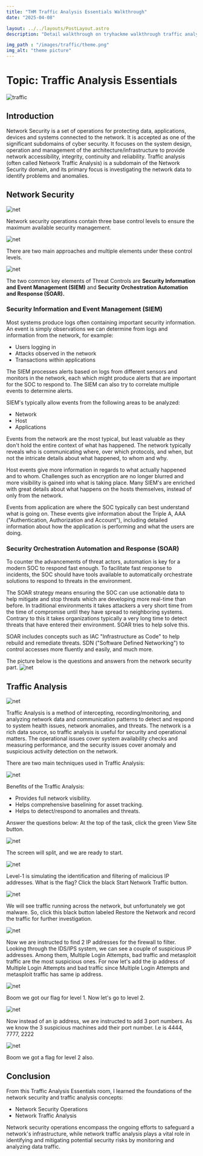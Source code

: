 ```yaml
---
title: "THM Traffic Analysis Essentials Walkthrough"
date: "2025-04-08"

layout: ../../layouts/PostLayout.astro
description: "Detail walkthrough on tryhackme walkthrough traffic analysis essentials."

img_path : "/images/traffic/theme.png"
img_alt: "theme picture"
---
```


# Topic: Traffic Analysis Essentials

![traffic](/images/traffic/traffic.png)

## Introduction
Network Security is a set of operations for protecting data, applications, devices and systems connected to the network. It is accepted as one of the significant subdomains of cyber security. It focuses on the system design, operation and management of the architecture/infrastructure to provide network accessibility, integrity, continuity and reliability. Traffic analysis (often called Network Traffic Analysis) is a subdomain of the Network Security domain, and its primary focus is investigating the network data to identify problems and anomalies. 

## Network Security
![net](/images/traffic/networkdata.png)

Network security operations contain three base control levels to ensure the maximum available security management.

![net](/images/traffic/networklevel.png)

There are two main approaches and multiple elements under these control levels.

![net](/images/traffic/mainapproach.png)

The two common key elements of Threat Controls are <b>Security Information and Event Management (SIEM)</b> and <b>Security Orchestration Automation and Response (SOAR).</b>

### Security Information and Event Management (SIEM)
Most systems produce logs often containing important security information. An event is simply observations we can determine from logs and information from the network, for example:
- Users logging in
- Attacks observed in the network
- Transactions within applications

The SIEM processes alerts based on logs from different sensors and monitors in the network, each which might produce alerts that are important for the SOC to respond to. The SIEM can also try to correlate multiple events to determine alerts.

SIEM's typically allow events from the following areas to be analyzed:
- Network
- Host
- Applications

Events from the network are the most typical, but least valuable as they don't hold the entire context of what has happened. The network typically reveals who is communicating where, over which protocols, and when, but not the intricate details about what happened, to whom and why.

Host events give more information in regards to what actually happened and to whom. Challenges such as encryption are no longer blurred and more visibility is gained into what is taking place. Many SIEM's are enriched with great details about what happens on the hosts themselves, instead of only from the network.

Events from application are where the SOC typically can best understand what is going on. These events give information about the Triple A, AAA ("Authentication, Authorization and Account"), including detailed information about how the application is performing and what the users are doing.


### Security Orchestration Automation and Response (SOAR)
To counter the advancements of threat actors, automation is key for a modern SOC to respond fast enough. To facilitate fast response to incidents, the SOC should have tools available to automatically orchestrate solutions to respond to threats in the environment.

The SOAR strategy means ensuring the SOC can use actionable data to help mitigate and stop threats which are developing more real-time than before. In traditional environments it takes attackers a very short time from the time of compromise until they have spread to neighboring systems. Contrary to this it takes organizations typically a very long time to detect threats that have entered their environment. SOAR tries to help solve this.

SOAR includes concepts such as IAC "Infrastructure as Code" to help rebuild and remediate threats. SDN ("Software Defined Networking") to control accesses more fluently and easily, and much more.

The picture below is the questions and answers from the network security part.
![net](/images/traffic/QnA.png)

## Traffic Analysis
![net](/images/traffic/trafficanalysis.png)

Traffic Analysis is a method of intercepting, recording/monitoring, and analyzing network data and communication patterns to detect and respond to system health issues, network anomalies, and threats. The network is a rich data source, so traffic analysis is useful for security and operational matters. The operational issues cover system availability checks and measuring performance, and the security issues cover anomaly and suspicious activity detection on the network.

There are two main techniques used in Traffic Analysis:

![net](/images/traffic/flow.png)

Benefits of the Traffic Analysis:
- Provides full network visibility.
- Helps comprehensive baselining for asset tracking.
- Helps to detect/respond to anomalies and threats.

Answer the questions below:
At the top of the task, click the green View Site button.

![net](/images/traffic/viewsite.png)

The screen will split, and we are  ready to start.

![net](/images/traffic/Netsec.png)

Level-1 is simulating the identification and filtering of malicious IP addresses.
What is the flag?
Click the black Start Network Traffic button.

![net](/images/traffic/restorerun.png)

We will see traffic running across the network, but unfortunately we got malware. So, click this  black button labeled Restore the Network and record the traffic for further investigation.

![net](/images/traffic/log.png)

Now we are instructed to find 2 IP addresses for the firewall to filter. Looking through the IDS/IPS system, we can see a couple of suspicious IP addresses. Among them, Multiple Login Attempts, bad traffic and metasploit traffic are the most suspicious ones. For now let's add the ip address of Multiple Login Attempts and bad traffic since Multiple Login Attempts and metasploit traffic has same ip address.

![net](/images/traffic/level1flag.png)

Boom we got our flag for level 1. Now let's go to level 2.

![net](/images/traffic/level2.png)

Now instead of an ip address, we are instructed to add 3 port numbers. As we know the 3 suspicious machines add their port number. I.e is 4444, 7777, 2222

![net](/images/traffic/level2flag.png)

Boom we got a flag for level 2 also.

## Conclusion
From this Traffic Analysis Essentials room, I learned the foundations of the network security and traffic analysis concepts:
- Network Security Operations
- Network Traffic Analysis

Network security operations encompass the ongoing efforts to safeguard a network's infrastructure, while network traffic analysis plays a vital role in identifying and mitigating potential security risks by monitoring and analyzing data traffic.
